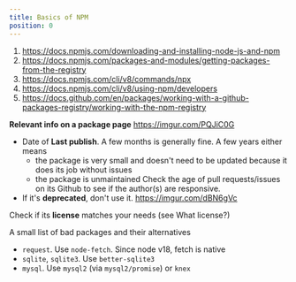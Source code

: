 ```yaml
---
title: Basics of NPM
position: 0
---
```


1. <https://docs.npmjs.com/downloading-and-installing-node-js-and-npm>
2. <https://docs.npmjs.com/packages-and-modules/getting-packages-from-the-registry>
3. <https://docs.npmjs.com/cli/v8/commands/npx>
4. <https://docs.npmjs.com/cli/v8/using-npm/developers>
5. <https://docs.github.com/en/packages/working-with-a-github-packages-registry/working-with-the-npm-registry>

**Relevant info on a package page**  <https://imgur.com/PQJiC0G>  
- Date of __Last publish__. A few months is generally fine. A few years either means
   * the package is very small and doesn't need to be updated because it does its job without issues
   * the package is unmaintained
  Check the age of pull requests/issues on its Github to see if the author(s) are responsive.
- If it's __deprecated__, don't use it.  <https://imgur.com/dBN6gVc>

Check if its **license** matches your needs (see What license?)

A small list of bad packages and their alternatives
 - `request`. Use `node-fetch`. Since node v18, fetch is native
 - `sqlite`, `sqlite3`. Use `better-sqlite3`
 - `mysql`. Use `mysql2` (via `mysql2/promise`) or `knex`
